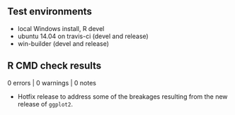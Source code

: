 ## Test environments
* local Windows install, R devel
* ubuntu 14.04 on travis-ci (devel and release)
* win-builder (devel and release)

## R CMD check results

0 errors | 0 warnings | 0 notes

  - Hotfix release to address some of the breakages resulting from the new
    release of `ggplot2`.
